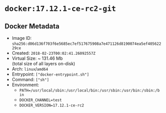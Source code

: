 # `docker:17.12.1-ce-rc2-git`

## Docker Metadata

- Image ID: `sha256:d06d136f703f6e5685ec7ef517675908a7e471126d8190074ea5ef40562229ce`
- Created: `2018-02-23T00:02:41.26092557Z`
- Virtual Size: ~ 131.46 Mb  
  (total size of all layers on-disk)
- Arch: `linux`/`amd64`
- Entrypoint: `["docker-entrypoint.sh"]`
- Command: `["sh"]`
- Environment:
  - `PATH=/usr/local/sbin:/usr/local/bin:/usr/sbin:/usr/bin:/sbin:/bin`
  - `DOCKER_CHANNEL=test`
  - `DOCKER_VERSION=17.12.1-ce-rc2`
